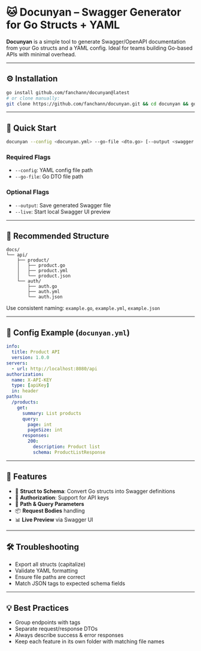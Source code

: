 # 🐱 Docunyan – Swagger Generator for Go Structs + YAML

**Docunyan** is a simple tool to generate Swagger/OpenAPI documentation from your Go structs and a YAML config. Ideal for teams building Go-based APIs with minimal overhead.

---

## ⚙️ Installation

```bash
go install github.com/fanchann/docunyan@latest
# or clone manually:
git clone https://github.com/fanchann/docunyan.git && cd docunyan && go install
```

---

## 🚀 Quick Start

```bash
docunyan --config <docunyan.yml> --go-file <dto.go> [--output <swagger.yaml>] [--live <swagger.yaml>]
```

### Required Flags
- `--config`: YAML config file path
- `--go-file`: Go DTO file path

### Optional Flags
- `--output`: Save generated Swagger file
- `--live`: Start local Swagger UI preview

---

## 📂 Recommended Structure

```
docs/
└── api/
    ├── product/
    │   ├── product.go
    │   ├── product.yml
    │   └── product.json
    └── auth/
        ├── auth.go
        ├── auth.yml
        └── auth.json
```

Use consistent naming: `example.go`, `example.yml`, `example.json`

---

## 📝 Config Example (`docunyan.yml`)

```yaml
info:
  title: Product API
  version: 1.0.0
servers:
  - url: http://localhost:8080/api
authorization:
  name: X-API-KEY
  type: [apiKey]
  in: header
paths:
  /products:
    get:
      summary: List products
      query:
        page: int
        pageSize: int
      responses:
        200:
          description: Product list
          schema: ProductListResponse
```

---

## 📌 Features

- 🔄 **Struct to Schema**: Convert Go structs into Swagger definitions
- 🔐 **Authorization**: Support for API keys
- 🔗 **Path & Query Parameters**
- 📦 **Request Bodies** handling
- 📊 **Live Preview** via Swagger UI

---

## 🛠 Troubleshooting

- Export all structs (capitalize)
- Validate YAML formatting
- Ensure file paths are correct
- Match JSON tags to expected schema fields

---

## 💡 Best Practices

- Group endpoints with tags
- Separate request/response DTOs
- Always describe success & error responses
- Keep each feature in its own folder with matching file names
